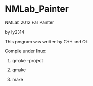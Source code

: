 NMLab_Painter
=============

NMLab 2012 Fall Painter

by ly2314 <br>

This program was written by C++ and Qt. <br>

Compile under linux: <br>

1. qmake -project <br>

2. qmake <br>

3. make
